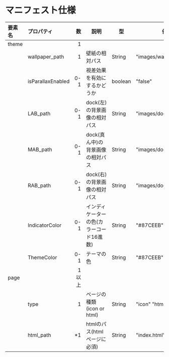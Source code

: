マニフェスト仕様
=========
|要素名|プロパティ       |数   |説明                                    |型     |例　　                |親要素
|:-----|:----------------|----:|----------------------------------------|-------|----------------------|:-----
|theme |                 |    1|    
|      |wallpaper_path   |    1|壁紙の相対パス                          |String |"images/wallpaper.png"|
|      |isParallaxEnabled|  0-1|視差効果を有効にするかどうか            |boolean|"false"               |
|      |LAB_path         |  0-1|dock(左)の背景画像の相対パス            |String |"images/dock_l.png"   |
|      |MAB_path         |  0-1|dock(真ん中)の背景画像の相対パス        |String |"images/dock_m.png"   |
|      |RAB_path         |  0-1|dock(右)の背景画像の相対パス            |String |"images/dock_r.png"   |
|      |IndicatorColor   |  0-1|インディケーターの色(カラーコード16進数)|String |"#87CEEB"             |
|      |ThemeColor       |  0-1|テーマの色                              |String |"#87CEEB"             |
|page  |                 |1以上|                                        |       |                      |theme
|      |type             |    1|ページの種類(icon or html)              |String |"icon" "html"         |
|      |html_path        |   *1|htmlのパス(htmlページに必須)            |String |"index.html"          |

